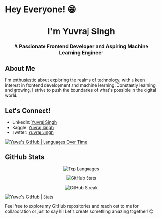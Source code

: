 # Hey Everyone! 😁

<h1 align="center">I'm Yuvraj Singh</h1>
<h3 align="center">A Passionate Frontend Developer and Aspiring Machine Learning Engineer</h3>

## About Me
I'm enthusiastic about exploring the realms of technology, with a keen interest in frontend development and machine learning. Constantly learning and growing, I strive to push the boundaries of what's possible in the digital world.

## Let's Connect!
- LinkedIn: [Yuvraj Singh](https://www.linkedin.com/in/enthusiastyuwe/)
- Kaggle: [Yuvraj Singh](https://www.kaggle.com/yuweaec)
- Twitter: [Yuvraj Singh](https://twitter.com/yuwe018)

[![Yuwe's GitHub | Languages Over Time](https://stats.quine.sh/Yuwe/languages-over-time?theme=dark)](https://quine.sh?utm_source=widgets&utm_campaign=Yuwe)


## GitHub Stats
<p align="center">
  <img src="https://github-readme-stats.vercel.app/api/top-langs?username=yuweaec&show_icons=true&locale=en&layout=compact" alt="Top Languages" />
</p>

<p align="center">
  <img src="https://github-readme-stats.vercel.app/api?username=yuweaec&show_icons=true&locale=en" alt="GitHub Stats" />
</p>

<p align="center">
  <img src="https://github-readme-streak-stats.herokuapp.com/?user=yuweaec" alt="GitHub Streak" />
</p>

[![Yuwe's GitHub | Stats](https://stats.quine.sh/Yuwe/github?theme=dark)](https://quine.sh?utm_source=widgets&utm_campaign=Yuwe)

Feel free to explore my GitHub repositories and reach out to me for collaboration or just to say hi! Let's create something amazing together! 😊
